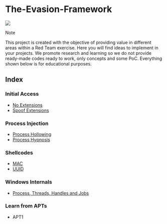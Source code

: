 # The-Evasion-Framework
<p><img src="https://img.shields.io/badge/Malware-8A2BE2">

> [!NOTE]
> This project is created with the objective of providing value in different areas within a Red Team exercise. Here you will find ideas to implement in your projects. We promote research and learning so we do not provide ready-made codes ready to work, only concepts and some PoC. Everything shown below is for educational purposes. 

## Index

### Initial Access
- <a href="NoExtensions.md">No Extensions</a> 
- <a href="SpoofExt.md">Spoof Extensions</a> 
### Process Injection
- <a href="Phollowing.md">Process Hollowing</a> 
- <a href="Phypnosis.md">Process Hypnosis</a> 

### Shellcodes
- <a href="MAC.md">MAC</a> 
- <a href="UUID.md">UUID</a> 

### Windows Internals
- <a href="Process&Threads.md">Process, Threads, Handles and Jobs</a>
### Learn from APTs
- APT1
